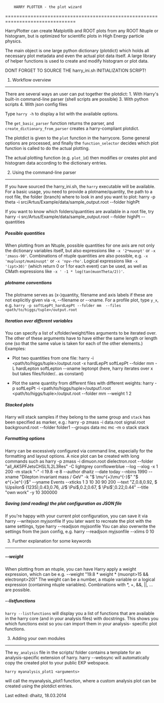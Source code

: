 		HARRY PLOTTER - the plot wizard
===============================================================================

HarryPlotter can create Matplotlib and ROOT plots from any ROOT Ntuple or 
histogram, but is optimized for scientific plots in High Energy particle physics.

The main object is one large python dictionary (plotdict) which holds all 
necessary plot metadata and even the actual plot data itself.
A large library of helper functions is used to create and modify histogram or 
plot data.

DONT FORGET TO SOURCE THE harry_ini.sh INITIALIZATION SCRIPT!


1. Workflow overview
-------------------------------------------------------------------------------

There are several ways an user can put together the plotdict:
	1. With Harry's built-in command-line parser (shell scripts are possible)
	3. With python scripts
	4. With json config files

Type `harry -h` to display a list with the available options.

The `get_basic_parser` function returns the parser, and 
`create_dictionary_from_parser` creates a harry-compliant plotdict.

The plotdict is given to the `plot` function in the harrycore. Some general 
options are processed, and finally the `function_selector` decides which plot
function is called to do the actual plotting.

The actual plotting function (e.g. `plot_1d`) then modifies or creates plot
and histogram data according to the dictionary entries.


2. Using the command-line parser
-------------------------------------------------------------------------------

If you have sourced the harry_ini.sh, the `harry` executable will be available.
For a basic usage, you need to provide a plotname/quantity, the path to a 
root file, the folder (branch) where to look in and you want to plot:
    harry -p theta -i src/Artus/Example/data/sample_output.root --folder highPt

If you want to know which folders/quantities are available in  a root file, try
    harry -i src/Artus/Example/data/sample_output.root --folder highPt
    --quantities

##### Possible quantities
When plotting from an Ntuple, possible quantities for one axis are not only the
dictionary variables itself, but also expressions like `-x '2*muonpt'` or 
`-x 'zmass-90'`.
Combinations of ntuple quantities are also possible, e.g.
`-x 'mupluspt/muminuspt'` or `-x 'npv-rho'`.
Logical expressions like `-x '(zpt>30)'` (which return 0 or 1 for each event) 
can be used, as well as CMath expressions like 
`-x ' -1 * log(tan(muonTheta/2))'`.

##### plotname conventions
The plotname serves as (x-)quantity, filename and axis labels if these are not 
explicitly given via -x, --filename or --xname.
For a profile plot, type `y_x`, e.g. `harry -p softLepPt_hardLepPt --folder mm 
--files <path/to/higgs/tuple>/output.root`

##### Iteration over different variables
You can specify a list of x/folder/weight/files arguments to be iterated over.
The other of these arguments have to have either the same length or length one
(so that the same value is taken for each of the other elements.)
Examples:
- Plot two quantities from one file:
    harry -i <path/to/higgs/tuple>/output.root -x hardLepPt softLepPt 
    --folder mm -L hardLepton softLepton --xname leptonpt
(here, harry iterates over x but takes files/folder/.. as constant)

- Plot the same quantity from different files with different weights:
    harry -p softLepPt -i <path/to/higgs/tuple>/output1.root
    <path/to/higgs/tuple>/output.root --folder mm  --weight 1 2

##### Stacked plots
Harry will stack samples if they belong to the same group and `stack` has been 
specified as marker, e.g.:
    harry -p zmass -i data.root signal.root background.root --folder folder1
    --groups data mc mc -m o stack stack

##### Formatting options
Harry can be excessively configured via command line, especially for the 
formatting and layout options. A nice plot can be created with long commands
such as
    harry -p zmass -i dimuon.root dielectron.root 
    --folder "all_AK5PFJetsCHSL1L2L3Res" -C lightgrey cornflowerblue 
    --log --xlog -x 1 200 -m stack "-" -l 19.8 -e 8 --author dhaitz
    --date today --nbins 1990 --xname "Dilepton invariant mass / GeV"
    -k "$ \mu^{+}\mu^{-}$" "$ e^{+}e^{-}$" --yname Events
    --xticks  1 3 10 30 90 200 
    --text "Z,0.8,0.92, $ \Upsilon$ (123S),0.43,0.76, J/$ \Psi$,0.2,0.67, $ \Psi$',0.22,0.44"
    --title "own work" -y 10 300000


##### Saving (and reading) the plot configuration as JSON file
If you're happy with your current plot configuration, you can save it via 
    harry <arguments> --writejson myjsonfile
If you later want to recreate the plot with the same settings, type
    harry --readjson myjsonfile
You can also overwrite the settings from the json config, e.g.
    harry --readjson myjsonfile  --xlims 0 10


3. Further explanation for some keywords 
-------------------------------------------------------------------------------

##### --weight
When plotting from an ntuple, you can have Harry apply a weight expression,
which can be e.g.
    --weight "19.8 * weight * (muonpt>15 && electronpt>20)"
The weight can be a number, a ntuple variable or a logical expression 
(containing ntuple variables). Combinations with *, +, &&, ||, ... are possible.

##### --listfunctions
`harry --listfunctions` will display you a list of functions that are 
available in the harry core (and in your analysis files) with docstrings.
This shows you which functions exist so you can import them in your analysis-
specific plot functions.


3. Adding your own modules
-------------------------------------------------------------------------------

The `my_analysis` file in the scripts/ folder contains a template for an 
analysis-specific extension of harry.
    harry <arguments> --websync
will automatically copy the created plot to your public EKP webspace.

    harry myanalysis_plot1 <arguments>
will call the myanalysis_plot1 function, where a custom analysis plot can be
created using the plotdict entries.



Last edited: dhaitz, 18.03.2014

